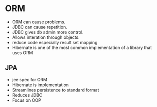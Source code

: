# ORM
* ORM can cause problems.
* JDBC can cause repetition.
* JDBC gives db admin more control.
* Allows interation through objects.
* reduce code especially result set mapping
* Hibernate is one of the most common implementation of a library that uses ORM

## JPA 
* jee spec for ORM
* Hibernate is implementation
* Streamlines persistence to standard format
* Reduces JDBC
* Focus on OOP
